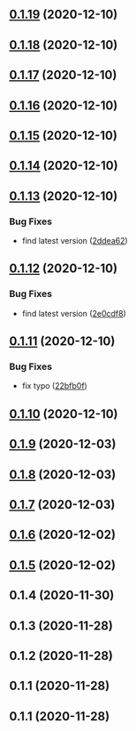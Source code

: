 ## [0.1.19](https://github.com/MOXA-ISD/thingspro-cloud-node-sdk/compare/v0.1.18...v0.1.19) (2020-12-10)

## [0.1.18](https://github.com/MOXA-ISD/thingspro-cloud-node-sdk/compare/v0.1.17...v0.1.18) (2020-12-10)

## [0.1.17](https://github.com/MOXA-ISD/thingspro-cloud-node-sdk/compare/v0.1.16...v0.1.17) (2020-12-10)

## [0.1.16](https://github.com/MOXA-ISD/thingspro-cloud-node-sdk/compare/v0.1.15...v0.1.16) (2020-12-10)

## [0.1.15](https://github.com/MOXA-ISD/thingspro-cloud-node-sdk/compare/v0.1.14...v0.1.15) (2020-12-10)

## [0.1.14](https://github.com/MOXA-ISD/thingspro-cloud-node-sdk/compare/v0.1.13...v0.1.14) (2020-12-10)

## [0.1.13](https://github.com/MOXA-ISD/thingspro-cloud-node-sdk/compare/v0.1.12...v0.1.13) (2020-12-10)


### Bug Fixes

* find latest version ([2ddea62](https://github.com/MOXA-ISD/thingspro-cloud-node-sdk/commit/2ddea62eadebc3f6ffeb8c394854e599f8c87233))

## [0.1.12](https://github.com/MOXA-ISD/thingspro-cloud-node-sdk/compare/v0.1.11...v0.1.12) (2020-12-10)


### Bug Fixes

* find latest version ([2e0cdf8](https://github.com/MOXA-ISD/thingspro-cloud-node-sdk/commit/2e0cdf89f69ec490d7605c5e52f45c14081a34be))

## [0.1.11](https://github.com/MOXA-ISD/thingspro-cloud-node-sdk/compare/v0.1.10...v0.1.11) (2020-12-10)


### Bug Fixes

* fix typo ([22bfb0f](https://github.com/MOXA-ISD/thingspro-cloud-node-sdk/commit/22bfb0f410c39105b6b74e3742a4e647dfb2164f))

## [0.1.10](https://github.com/MOXA-ISD/thingspro-cloud-node-sdk/compare/v0.1.9...v0.1.10) (2020-12-10)

## [0.1.9](https://github.com/MOXA-ISD/thingspro-cloud-node-sdk/compare/v0.1.8...v0.1.9) (2020-12-03)

## [0.1.8](https://github.com/MOXA-ISD/thingspro-cloud-node-sdk/compare/v0.1.7...v0.1.8) (2020-12-03)

## [0.1.7](https://github.com/MOXA-ISD/thingspro-cloud-node-sdk/compare/v0.1.6...v0.1.7) (2020-12-03)

## [0.1.6](https://github.com/MOXA-ISD/thingspro-cloud-node-sdk/compare/v0.1.4...v0.1.6) (2020-12-02)

## [0.1.5](https://github.com/MOXA-ISD/thingspro-cloud-node-sdk/compare/v0.1.4...v0.1.5) (2020-12-02)

## 0.1.4 (2020-11-30)

## 0.1.3 (2020-11-28)

## 0.1.2 (2020-11-28)

## 0.1.1 (2020-11-28)

## 0.1.1 (2020-11-28)

